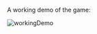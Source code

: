 
A working demo of the game:


![workingDemo](https://user-images.githubusercontent.com/44523278/121775364-c085c780-cba4-11eb-9c53-7cf7365dfdd6.gif)

